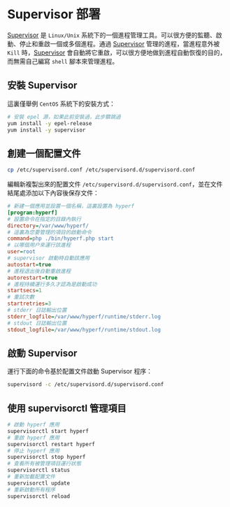 # Supervisor 部署

[Supervisor](http://www.supervisord.org/) 是 `Linux/Unix` 系統下的一個進程管理工具。可以很方便的監聽、啟動、停止和重啟一個或多個進程。通過 [Supervisor](http://www.supervisord.org/) 管理的進程，當進程意外被 `Kill` 時，[Supervisor](http://www.supervisord.org/) 會自動將它重啟，可以很方便地做到進程自動恢復的目的，而無需自己編寫 `shell` 腳本來管理進程。

## 安裝 Supervisor

這裏僅舉例 `CentOS` 系統下的安裝方式：

```bash
# 安裝 epel 源，如果此前安裝過，此步驟跳過
yum install -y epel-release
yum install -y supervisor  
```

## 創建一個配置文件

```bash
cp /etc/supervisord.conf /etc/supervisord.d/supervisord.conf
```

編輯新複製出來的配置文件 `/etc/supervisord.d/supervisord.conf`，並在文件結尾處添加以下內容後保存文件：

```ini
# 新建一個應用並設置一個名稱，這裏設置為 hyperf
[program:hyperf]
# 設置命令在指定的目錄內執行
directory=/var/www/hyperf/
# 這裏為您要管理的項目的啟動命令
command=php ./bin/hyperf.php start
# 以哪個用户來運行該進程
user=root
# supervisor 啟動時自動該應用
autostart=true
# 進程退出後自動重啟進程
autorestart=true
# 進程持續運行多久才認為是啟動成功
startsecs=1
# 重試次數
startretries=3
# stderr 日誌輸出位置
stderr_logfile=/var/www/hyperf/runtime/stderr.log
# stdout 日誌輸出位置
stdout_logfile=/var/www/hyperf/runtime/stdout.log
```

## 啟動 Supervisor

運行下面的命令基於配置文件啟動 Supervisor 程序：

```bash
supervisord -c /etc/supervisord.d/supervisord.conf
```

## 使用 supervisorctl 管理項目

```bash
# 啟動 hyperf 應用
supervisorctl start hyperf
# 重啟 hyperf 應用
supervisorctl restart hyperf
# 停止 hyperf 應用
supervisorctl stop hyperf  
# 查看所有被管理項目運行狀態
supervisorctl status
# 重新加載配置文件
supervisorctl update
# 重新啟動所有程序
supervisorctl reload
```
